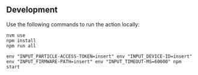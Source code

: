 ## Development

Use the following commands to run the action locally:

```
nvm use
npm install
npm run all

env "INPUT_PARTICLE-ACCESS-TOKEN=insert" env "INPUT_DEVICE-ID=insert" env "INPUT_FIRMWARE-PATH=insert" env "INPUT_TIMEOUT-MS=60000" npm start
```
